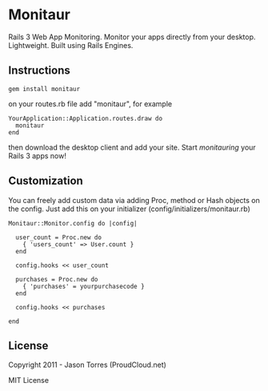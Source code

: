 Monitaur
=============

Rails 3 Web App Monitoring. Monitor your apps directly from your desktop. Lightweight. Built using Rails Engines.

Instructions
-----------

    gem install monitaur
    
on your routes.rb file add "monitaur", for example

    YourApplication::Application.routes.draw do
      monitaur
    end

then download the desktop client and add your site. Start *monitauring* your Rails 3 apps now!

Customization
-----------

You can freely add custom data via adding Proc, method or Hash objects on the config. Just add this on your initializer (config/initializers/monitaur.rb)

    Monitaur::Monitor.config do |config|
      
      user_count = Proc.new do
        { 'users_count' => User.count }
      end

      config.hooks << user_count

      purchases = Proc.new do
        { 'purchases' = yourpurchasecode }
      end

      config.hooks << purchases

    end

License
-----------

Copyright 2011 - Jason Torres (ProudCloud.net) 

MIT License 
